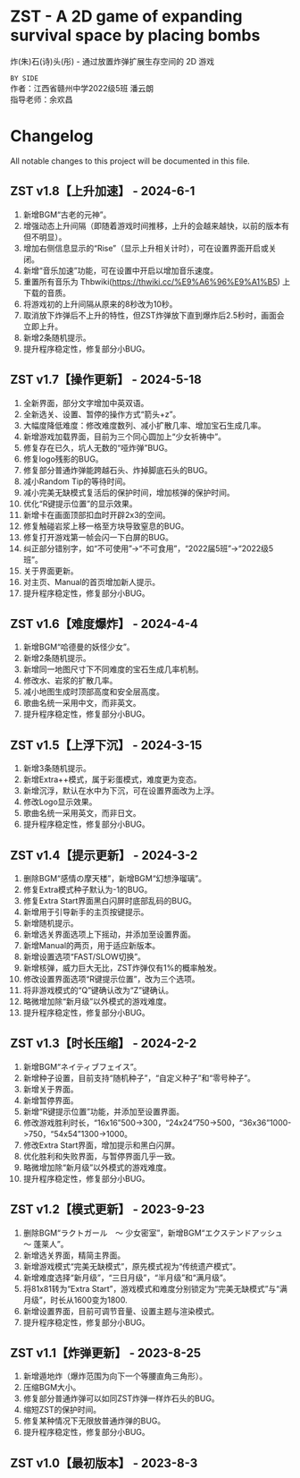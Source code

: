 # ZST - A 2D game of expanding survival space by placing bombs
炸(朱)石(诗)头(彤) - 通过放置炸弹扩展生存空间的 2D 游戏  

`BY SIDE`  
作者：江西省赣州中学2022级5班 潘云朗  
指导老师：余欢昌

# Changelog

All notable changes to this project will be documented in this file.

## ZST v1.8【上升加速】 - 2024-6-1
1.	新增BGM“古老的元神”。
2.	增强动态上升间隔（即随着游戏时间推移，上升的会越来越快，以前的版本有但不明显）。
3.	增加右侧信息显示的“Rise”（显示上升相关计时），可在设置界面开启或关闭。
4.	新增“音乐加速”功能，可在设置中开启以增加音乐速度。
5.	重置所有音乐为 Thbwiki(https://thwiki.cc/%E9%A6%96%E9%A1%B5) 上下载的音质。
6.	将游戏初的上升间隔从原来的8秒改为10秒。
7.	取消放下炸弹后不上升的特性，但ZST炸弹放下直到爆炸后2.5秒时，画面会立即上升。
8.	新增2条随机提示。
9.	提升程序稳定性，修复部分小BUG。

## ZST v1.7【操作更新】 - 2024-5-18
1.	全新界面，部分文字增加中英双语。
2.	全新选关、设置、暂停的操作方式“箭头+z”。
3.	大幅度降低难度：修改难度数列、减小扩散几率、增加宝石生成几率。
4.	新增游戏加载界面，目前为三个同心圆加上“少女祈祷中”。
5.	修复存在已久，坑人无数的“哑炸弹”BUG。
6.	修复logo残影的BUG。
7.	修复部分普通炸弹能跨越石头、炸掉脚底石头的BUG。
8.	减小Random Tip的等待时间。
9.	减小完美无缺模式复活后的保护时间，增加核弹的保护时间。
10.	优化“R键提示位置”的显示效果。
11.	新增卡在画面顶部扣血时开辟2x3的空间。
12.	修复触碰岩浆上移一格至方块导致窒息的BUG。
13.	修复打开游戏第一帧会闪一下白屏的BUG。
14.	纠正部分错别字，如“不可使用”->“不可食用”，“2022届5班”->“2022级5班”。
15.	关于界面更新。
16.	对主页、Manual的首页增加新人提示。
17.	提升程序稳定性，修复部分小BUG。

## ZST v1.6【难度爆炸】 - 2024-4-4

1.	新增BGM“哈德曼的妖怪少女”。
2.	新增2条随机提示。
3.	新增同一地图尺寸下不同难度的宝石生成几率机制。
4.	修改水、岩浆的扩散几率。
5.	减小地图生成时顶部高度和安全层高度。
6.	歌曲名统一采用中文，而非英文。
7.	提升程序稳定性，修复部分小BUG。

## ZST v1.5【上浮下沉】 - 2024-3-15

1.	新增3条随机提示。
2.	新增Extra++模式，属于彩蛋模式，难度更为变态。
3.	新增沉浮，默认在水中为下沉，可在设置界面改为上浮。
4.	修改Logo显示效果。
5.	歌曲名统一采用英文，而非日文。
6.	提升程序稳定性，修复部分小BUG。

## ZST v1.4【提示更新】 - 2024-3-2

1.	删除BGM“感情の摩天楼”，新增BGM“幻想浄瑠璃”。
2.	修复Extra模式种子默认为-1的BUG。
3.	修复Extra Start界面黑白闪屏时底部乱码的BUG。
4.	新增用于引导新手的主页按键提示。
5.	新增随机提示。
6.	新增选关界面选项上下摇动，并添加至设置界面。
7.	新增Manual的两页，用于适应新版本。
8.	新增设置选项“FAST/SLOW切换”。
9.	新增核弹，威力巨大无比，ZST炸弹仅有1%的概率触发。
10.	修改设置界面选项“R键提示位置”，改为三个选项。
11.	将非游戏模式的“Q”键确认改为“Z”键确认。
12.	略微增加除“新月级”以外模式的游戏难度。
13.	提升程序稳定性，修复部分小BUG。

## ZST v1.3【时长压缩】 - 2024-2-2

1.	新增BGM“ネイティブフェイス”。
2.	新增种子设置，目前支持“随机种子”，“自定义种子”和“零号种子”。
3.	新增关于界面。
4.	新增暂停界面。
5.	新增“R键提示位置”功能，并添加至设置界面。
6.	修改游戏胜利时长，“16x16”500->300，“24x24”750->500，“36x36”1000->750，“54x54”1300->1000。
7.	修改Extra Start界面，增加提示和黑白闪屏。
8.	优化胜利和失败界面，与暂停界面几乎一致。
9.	略微增加除“新月级”以外模式的游戏难度。
10.	提升程序稳定性，修复部分小BUG。

## ZST v1.2【模式更新】 - 2023-9-23

1.	删除BGM“ラクトガール　～ 少女密室”，新增BGM“エクステンドアッシュ　～ 蓬莱人”。
2.	新增选关界面，精简主界面。
3.	新增游戏模式“完美无缺模式”，原先模式视为“传统遗产模式”。
4.	新增难度选择“新月级”，“三日月级”，“半月级”和“满月级”。
5.	将81x81转为“Extra Start”，游戏模式和难度分别锁定为“完美无缺模式”与“满月级”，时长从1600变为1800.
6.	新增设置界面，目前可调节音量、设置主题与渲染模式。
7.	提升程序稳定性，修复部分小BUG。

## ZST v1.1【炸弹更新】 - 2023-8-25

1.	新增遁地炸（爆炸范围为向下一个等腰直角三角形）。
2.	压缩BGM大小。
3.	修复部分普通炸弹可以如同ZST炸弹一样炸石头的BUG。
4.	缩短ZST的保护时间。
5.	修复某种情况下无限放普通炸弹的BUG。
6.	提升程序稳定性，修复部分小BUG。

## ZST v1.0【最初版本】 - 2023-8-3



